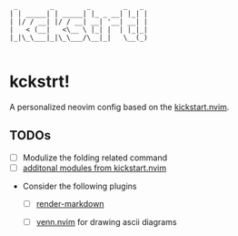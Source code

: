 ```
 _        _        _        _   _ 
| | _____| | _____| |_ _ __| |_| |
| |/ / __| |/ / __| __| '__| __| |
|   < (__|   <\__ \ |_| |  | |_|_|
|_|\_\___|_|\_\___/\__|_|   \__(_)
                                  

```

# kckstrt!

A personalized neovim config based on the [kickstart.nvim](https://github.com/nvim-lua/kickstart.nvim).

## TODOs
- [ ] Modulize the folding related command
- [ ] [additonal modules from kickstart.nvim](https://github.com/nvim-lua/kickstart.nvim/tree/master/lua/kickstart)
- Consider the following plugins
  - [ ] [render-markdown](https://github.com/MeanderingProgrammer/render-markdown.nvim)
  - [ ] [venn.nvim](https://github.com/jbyuki/venn.nvim) for drawing ascii diagrams



